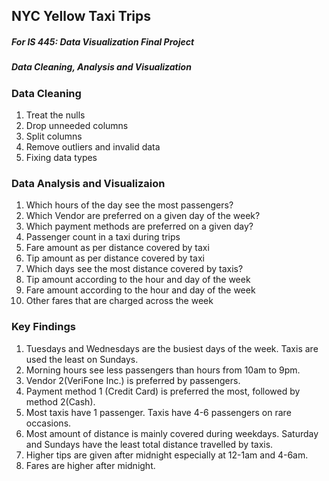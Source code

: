 ## NYC Yellow Taxi Trips 
##### For IS 445: Data Visualization Final Project

##### Data Cleaning, Analysis and Visualization
 
 
 

### Data Cleaning
1. Treat the nulls
2. Drop unneeded columns
3. Split columns
4. Remove outliers and invalid data
5. Fixing data types




### Data Analysis and Visualizaion
1. Which hours of the day see the most passengers?
2. Which Vendor are preferred on a given day of the week?
3. Which payment methods are preferred on a given day?
4. Passenger count in a taxi during trips
5. Fare amount as per distance covered by taxi
6. Tip amount as per distance covered by taxi
7. Which days see the most distance covered by taxis?
8. Tip amount according to the hour and day of the week
9. Fare amount according to the hour and day of the week
10. Other fares that are charged across the week




### Key Findings
1. Tuesdays and Wednesdays are the busiest days of the week. Taxis are used the least on Sundays.
2. Morning hours see less passengers than hours from 10am to 9pm.
3. Vendor 2(VeriFone Inc.) is preferred by passengers.
4. Payment method 1 (Credit Card) is preferred the most, followed by method 2(Cash).
5. Most taxis have 1 passenger. Taxis have 4-6 passengers on rare occasions.
6. Most amount of distance is mainly covered during weekdays. Saturday and Sundays have the least total distance travelled by taxis.
7. Higher tips are given after midnight especially at 12-1am and 4-6am.
8. Fares are higher after midnight.

